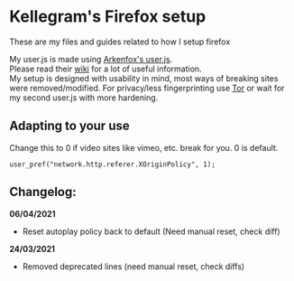 # Kellegram's Firefox setup
These are my files and guides related to how I setup firefox  
  
My user.js is made using [Arkenfox's user.js](https://github.com/arkenfox/user.js).  
Please read their [wiki](https://github.com/arkenfox/user.js/wiki) for a lot of useful information.  
My setup is designed with usability in mind, most ways of breaking sites were removed/modified. For privacy/less fingerprinting use [Tor](https://www.torproject.org/) or wait for my second user.js with more hardening.

## Adapting to your use
Change this to 0 if video sites like vimeo, etc. break for you. 0 is default.

    user_pref("network.http.referer.XOriginPolicy", 1);


## Changelog:
**06/04/2021**
- Reset autoplay policy back to default (Need manual reset, check diff)

**24/03/2021**
- Removed deprecated lines (need manual reset, check diffs)
